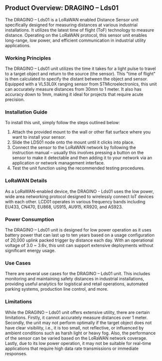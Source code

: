## Product Overview: DRAGINO – Lds01 

The DRAGINO – Lds01 is a LoRaWAN enabled Distance Sensor unit specifically designed for measuring distances at various industrial installations. It utilizes the latest time of flight (ToF) technology to measure distance. Operating on the LoRaWAN protocol, this sensor unit enables long-range, low power, and efficient communication in industrial utility applications.

### Working Principles

The DRAGINO – Lds01 unit utilizes the time it takes for a light pulse to travel to a target object and return to the source (the sensor). This "time of flight" is then calculated to specify the distant between the object and sensor. Equipped with a VL53L0X ranging sensor from STMicroelectronics, this unit can accurately measure distances from 30mm to 1 meter. It also has accuracy down to 1mm, making it ideal for projects that require acute precision.

### Installation Guide

To install this unit, simply follow the steps outlined below:

1. Attach the provided mount to the wall or other flat surface where you want to install your sensor.
2. Slide the LDS01 node onto the mount until it clicks into place.
3. Connect the sensor to the LoRaWAN network by following the instruction manual – usually this involves pressing a button on the sensor to make it detectable and then adding it to your network via an application or network management interface.
4. Test the unit function using the recommended testing procedures.

### LoRaWAN Details

As a LoRaWAN-enabled device, the DRAGINO - Lds01 uses the low power, wide area networking protocol designed to wirelessly connect IoT devices with each other. LCD01 operates in various frequency bands including EU433, CN470, EU868, US915, AU915, KR920, and AS923. 

### Power Consumption

The DRAGINO – Lds01 unit is designed for low power operation as it uses battery power that can last up to ten years based on a usage configuration of 20,000 uplink packed trigger by distance each day. With an operational voltage of 3.0 ~ 3.6v, this unit can support extensive deployments without significant energy usage.

### Use Cases

There are several use cases for the DRAGINO – Lds01 unit. This includes monitoring and maintaining safety distances in industrial installations, providing useful analytics for logistical and retail operations, automated parking systems, production line control, and more. 

### Limitations

While the DRAGINO – Lds01 unit offers extensive utility, there are certain limitations. Firstly, it cannot accurately measure distances over 1 meter. Secondly, the unit may not perform optimally if the target object does not have clear visibility, i.e., it is too small, not reflective, or influenced by ambient conditions such as harsh light or heavy fog. Also, the performance of the sensor can be varied based on the LoRaWAN network coverage. Lastly, due to its low power operation, it may not be suitable for real-time applications that require high data rate transmissions or immediate responses.
